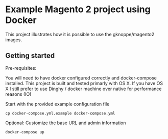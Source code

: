 # Example Magento 2 project using Docker

This project illustrates how it is possible to use the gknoppe/magento2
images.  

## Getting started

Pre-requisites:

You will need to have docker configured correctly and docker-compose installed.
This project is built and tested primarly with OS X.  If you have OS X I still
prefer to use Dinghy / docker machine over native for performance reasons (IO) 

Start with the provided example configuration file

`cp docker-compose.yml.example docker-compose.yml` 

Optional: Customize the base URL and admin information

`docker-compose up` 
